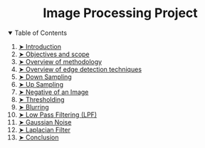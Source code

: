 <h1 align="center"> Image Processing Project </h1>

<details open="open">
  <summary>Table of Contents</summary>
  <ol>
    <li><a href="#Introduction"> ➤ Introduction </a></li>
    <li><a href="#Objectives and scope"> ➤  Objectives and scope </a></li>
    <li><a href="#Overview of methodology"> ➤  Overview of methodology </a></li>
    <li><a href="#Overview of edge detection techniques"> ➤ Overview of edge detection techniques</a></li>
    <li><a href="#Down Sampling"> ➤ Down Sampling </a></li>
    <li><a href="#Up Sampling"> ➤ Up Sampling </a></li>
    <li><a href="#Negative of an Image"> ➤ Negative of an Image </a></li>
    <li><a href="#Thresholding"> ➤ Thresholding </a></li>
    <li><a href="#Blurring"> ➤ Blurring </a></li>
    <li><a href="#Low Pass Filtering (LPF)"> ➤ Low Pass Filtering (LPF) </a></li>
    <li><a href="#Gaussian Noise"> ➤ Gaussian Noise </a></li>
    <li><a href="#Laplacian Filter"> ➤ Laplacian Filter </a></li>
    <li><a href="#Conclusion"> ➤ Conclusion </a></li>
  </ol>
</details>
